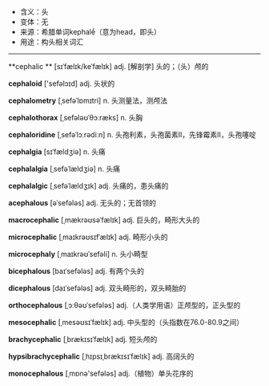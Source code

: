 - <span class="definition">含义：头</span>
- <span class="definition">变体：无</span>
- <span class="definition">来源：希腊单词kephalḗ（意为head，即头）</span>
- <span class="definition">用途：构头相关词汇</span>


---


<span class="vocabulary">**cephalic **</span> [sɪˈfælɪk/keˈfælɪk] adj. [解剖学] 头的；（头）颅的

<span class="vocabulary">**cephaloid**</span> ['sefəlɔɪd] adj. 头状的

<span class="vocabulary">**cephalometry**</span> [ˌsefəˈlɒmɪtri] n. 头测量法，测颅法

<span class="vocabulary">**cephalothorax**</span> [ˌsefələʊˈθɔːræks] n. 头胸

<span class="vocabulary">**cephaloridine**</span> [ˌsefəˈlɔːrədiːn] n. 头孢利素，头孢菌素II，先锋霉素II，头孢噻啶

<span class="vocabulary">**cephalgia**</span> [sɪˈfældʒiə] n. 头痛

<span class="vocabulary">**cephalalgia**</span> [ˌsefəˈlældʒiə] n. 头痛

<span class="vocabulary">**cephalalgic**</span> [ˌsefəˈlældʒɪk] adj. 头痛的，患头痛的

<span class="vocabulary">**acephalous**</span> [əˈsefələs] adj. 无头的；无首领的

<span class="vocabulary">**macrocephalic**</span> [ˌmækrəʊsəˈfælɪk] adj. 巨头的，畸形大头的

<span class="vocabulary">**microcephalic**</span> [ˌmaɪkrəʊsɪfˈælɪk] adj. 畸形小头的

<span class="vocabulary">**microcephaly**</span> [ˌmaɪkrəʊˈsefəli] n. 头小畸型

<span class="vocabulary">**bicephalous**</span> [baɪˈsefələs] adj. 有两个头的

<span class="vocabulary">**dicephalous**</span> [daɪˈsefələs] adj. 双头畸形的，双头畸胎的

<span class="vocabulary">**orthocephalous**</span> [ˌɔːθəʊˈsefələs] adj.（人类学用语）正颅型的，正头型的

<span class="vocabulary">**mesocephalic**</span> [ˌmesəʊsɪˈfælɪk] adj. 中头型的（头指数在76.0-80.9之间）

<span class="vocabulary">**brachycephalic**</span> [ˌbrækɪsɪˈfælɪk] adj. 短头颅的

<span class="vocabulary">**hypsibrachycephalic**</span>  [ˌhɪpsɪˌbrækɪsɪˈfælɪk] adj. 高阔头的

<span class="vocabulary">**monocephalous**</span> [ˌmɒnә'sefәlәs] adj.（植物）单头花序的
